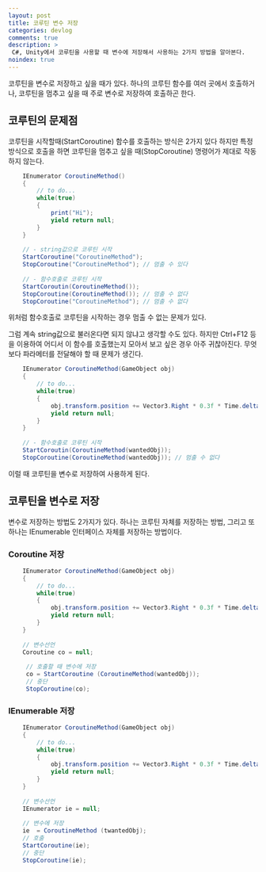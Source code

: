 ```yaml
---
layout: post
title: 코루틴 변수 저장
categories: devlog
comments: true
description: >
 C#, Unity에서 코루틴을 사용할 때 변수에 저장해서 사용하는 2가지 방법을 알아본다.
noindex: true
---
```


코루틴을 변수로 저장하고 싶을 때가 있다. 하나의 코루틴 함수를 여러 곳에서 호출하거나, 코루틴을 멈추고 싶을 때 주로 변수로 저장하여 호출하곤 한다.

## 코루틴의 문제점

코루틴을 시작할때(StartCoroutine) 함수를 호출하는 방식은 2가지 있다 하지만 특정 방식으로 호출을 하면 코루틴을 멈추고 싶을 때(StopCoroutine) 명령어가 제대로 작동하지 않는다.

```c#
    IEnumerator CoroutineMethod()
    {
    	// to do...
    	while(true)
    	{
    		print("Hi");
    		yield return null;
    	}
    }
    
    // - string값으로 코루틴 시작
    StartCoroutine("CoroutineMethod");
    StopCoroutine("CoroutineMethod"); // 멈출 수 있다
    
    // - 함수호출로 코루틴 시작
    StartCoroutin(CoroutineMethod());
    StopCoroutine(CoroutineMethod()); // 멈출 수 없다
    StopCoroutine("CoroutineMethod"); // 멈출 수 없다
```

위처럼 함수호출로 코루틴을 시작하는 경우 멈출 수 없는 문제가 있다.

그럼 계속 string값으로 불러온다면 되지 않냐고 생각할 수도 있다. 하지만 Ctrl+F12 등을 이용하여 어디서 이 함수를 호출했는지 모아서 보고 싶은 경우 아주 귀찮아진다. 무엇보다 파라메터를 전달해야 할 때 문제가 생긴다. 

```c#
    IEnumerator CoroutineMethod(GameObject obj)
    {
    	// to do...
    	while(true)
    	{
    		obj.transform.position += Vector3.Right * 0.3f * Time.deltaTime;
    		yield return null;
    	}
    }
    
    // - 함수호출로 코루틴 시작
    StartCoroutin(CoroutineMethod(wantedObj));
    StopCoroutine(CoroutineMethod(wantedObj)); // 멈출 수 없다
```

이럴 때 코루틴을 변수로 저장하여 사용하게 된다.

## 코루틴을 변수로 저장

변수로 저장하는 방법도 2가지가 있다. 하나는 코루틴 자체를 저장하는 방법, 그리고 또 하나는 IEnumerable 인터페이스 자체를 저장하는 방법이다.

### Coroutine 저장

```c#
    IEnumerator CoroutineMethod(GameObject obj)
    {
    	// to do...
    	while(true)
    	{
    		obj.transform.position += Vector3.Right * 0.3f * Time.deltaTime;
    		yield return null;
    	}
    }
    
    // 변수선언
    Coroutine co = null;
    
     // 호출할 때 변수에 저장
     co = StartCoroutine (CoroutineMethod(wantedObj));
     // 중단
     StopCoroutine(co);
```

### IEnumerable 저장

```c#
    IEnumerator CoroutineMethod(GameObject obj)
    {
    	// to do...
    	while(true)
    	{
    		obj.transform.position += Vector3.Right * 0.3f * Time.deltaTime;
    		yield return null;
    	}
    }
    
    // 변수선언
    IEnumerator ie = null;
     
    // 변수에 저장
    ie  = CoroutineMethod (twantedObj);
    // 호출
    StartCoroutine(ie);
    // 중단
    StopCoroutine(ie);
```

